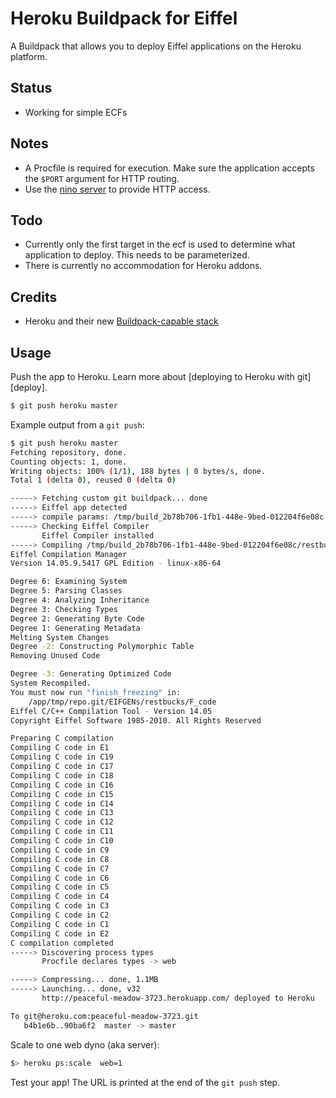 Heroku Buildpack for Eiffel
================================

A Buildpack that allows you to deploy Eiffel applications on the Heroku platform.

## Status
* Working for simple ECFs

## Notes
* A Procfile is required for execution.  Make sure the application accepts the `$PORT` argument for HTTP routing.
* Use the [nino server](https://github.com/Eiffel-World/Eiffel-Web-Framework/tree/master/contrib/library/network/server/nino) to provide HTTP access.

## Todo
* Currently only the first target in the ecf is used to determine what application to deploy.  This needs to be parameterized.
* There is currently no accommodation for Heroku addons.

## Credits
* Heroku and their new [Buildpack-capable stack](http://devcenter.heroku.com/articles/buildpacks)

## Usage
Push the app to Heroku. Learn more about [deploying to Heroku with git][deploy].

```bash
$ git push heroku master
```

Example output from a `git push`:

```bash
$ git push heroku master
Fetching repository, done.
Counting objects: 1, done.
Writing objects: 100% (1/1), 188 bytes | 0 bytes/s, done.
Total 1 (delta 0), reused 0 (delta 0)

-----> Fetching custom git buildpack... done
-----> Eiffel app detected
-----> compile params: /tmp/build_2b78b706-1fb1-448e-9bed-012204f6e08c /app/tmp/cache /tmp/d20140917-330-dm394l
-----> Checking Eiffel Compiler
       Eiffel Compiler installed
-----> Compiling /tmp/build_2b78b706-1fb1-448e-9bed-012204f6e08c/restbucks-safe.ecf for target restbucks
Eiffel Compilation Manager
Version 14.05.9.5417 GPL Edition - linux-x86-64

Degree 6: Examining System
Degree 5: Parsing Classes
Degree 4: Analyzing Inheritance
Degree 3: Checking Types
Degree 2: Generating Byte Code
Degree 1: Generating Metadata
Melting System Changes
Degree -2: Constructing Polymorphic Table
Removing Unused Code

Degree -3: Generating Optimized Code
System Recompiled.
You must now run "finish_freezing" in:
    /app/tmp/repo.git/EIFGENs/restbucks/F_code
Eiffel C/C++ Compilation Tool - Version 14.05
Copyright Eiffel Software 1985-2010. All Rights Reserved

Preparing C compilation
Compiling C code in E1
Compiling C code in C19
Compiling C code in C17
Compiling C code in C18
Compiling C code in C16
Compiling C code in C15
Compiling C code in C14
Compiling C code in C13
Compiling C code in C12
Compiling C code in C11
Compiling C code in C10
Compiling C code in C9
Compiling C code in C8
Compiling C code in C7
Compiling C code in C6
Compiling C code in C5
Compiling C code in C4
Compiling C code in C3
Compiling C code in C2
Compiling C code in C1
Compiling C code in E2
C compilation completed
-----> Discovering process types
       Procfile declares types -> web

-----> Compressing... done, 1.1MB
-----> Launching... done, v32
       http://peaceful-meadow-3723.herokuapp.com/ deployed to Heroku

To git@heroku.com:peaceful-meadow-3723.git
   b4b1e6b..90ba6f2  master -> master
```

Scale to one web dyno (aka server):

```bash
$> heroku ps:scale  web=1
```

Test your app! The URL is printed at the end of the `git push` step.
